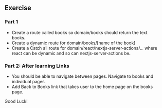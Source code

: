 ## Exercise

### Part 1

- Create a route called books so domain/books should return the text books.
- Create a dynamic route for domain/books/[name of the book]
- Create a Catch all route for domain/react/nextjs-server-actions/... where react can be dynamic and so can nextjs-server-actions be.

### Part 2: After learning Links

- You should be able to navigate between pages. Navigate to books and individual pages
- Add Back to Books link that takes user to the home page on the books page.

Good Luck!
